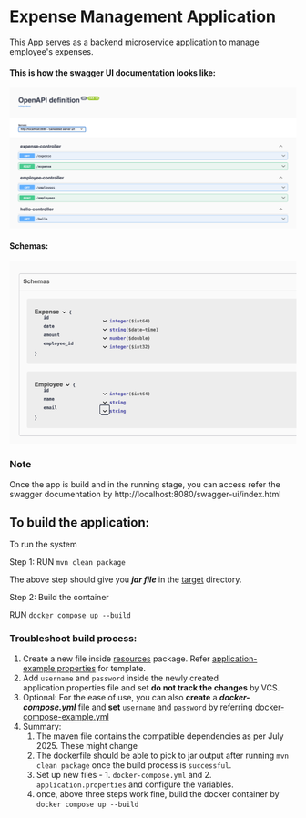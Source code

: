 # Expense Management Application

This App serves as a backend microservice application to manage employee's expenses.

#### This is how the swagger UI documentation looks like:

![img.png](img.png)

#### Schemas:

![img_1.png](img_1.png)


### Note
 Once the app is build and in the running stage, you can access refer the swagger documentation by http://localhost:8080/swagger-ui/index.html 

## To build the application:

To run the system

Step 1: 
RUN
`mvn clean package`

The above step should give you _**jar file**_ in the [target](target) directory. 

Step 2: Build the container

RUN 
`docker compose up --build`


### Troubleshoot build process:

1. Create a new file inside  [resources](src/main/resources) package. Refer [application-example.properties](src/main/resources/application-example.properties)  for template.
2. Add `username` and `password` inside the newly created application.properties file and set **do not track the changes** by VCS. 
3. Optional: For the ease of use, you can also **create** a _**docker-compose.yml**_ file and **set** `username` and `password` by referring [docker-compose-example.yml](docker-compose-example.yml)
4. Summary:
   1. The maven file contains the compatible dependencies as per July 2025. These might change
   2. The dockerfile should be able to pick to jar output after running `mvn clean package` once the build process is `successful`. 
   3. Set up new files - 1. `docker-compose.yml` and 2. `application.properties` and configure the variables. 
   4. once, above three steps work fine, build the docker container by `docker compose up --build`